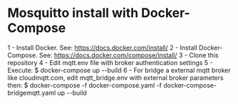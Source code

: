 # Mosquitto install with Docker-Compose

1 - Install Docker. See: https://docs.docker.com/install/
2 - Install Docker-Compose. See: https://docs.docker.com/compose/install/
3 - Clone this repository
4 - Edit mqtt.env file with broker authentication settings
5 - Execute: 
     $ docker-compose up --build
6 - For bridge a external mqtt broker like cloudmqtt.com, edit mqtt_bridge.env with external broker parameters then:
     $ docker-compose -f docker-compose.yaml -f docker-compose-bridgemqtt.yaml up --build
